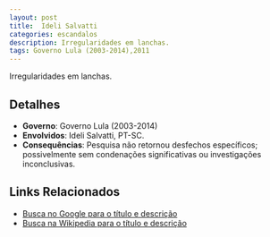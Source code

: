 ```yaml
---
layout: post
title:  Ideli Salvatti
categories: escandalos
description: Irregularidades em lanchas.
tags: Governo Lula (2003-2014),2011
---
```


Irregularidades em lanchas.

## Detalhes
- **Governo**: Governo Lula (2003-2014)
- **Envolvidos**: Ideli Salvatti, PT-SC.
- **Consequências**: Pesquisa não retornou desfechos específicos; possivelmente sem condenações significativas ou investigações inconclusivas.

## Links Relacionados
- [Busca no Google para o título e descrição](https://www.google.com/search?q=Ideli%20Salvatti%20Irregularidades%20em%20lanchas.%20Governo%20Lula%20%282003-2014%29)
- [Busca na Wikipedia para o título e descrição](https://en.wikipedia.org/w/index.php?search=Ideli%20Salvatti%20Irregularidades%20em%20lanchas.%20Governo%20Lula%20%282003-2014%29)
